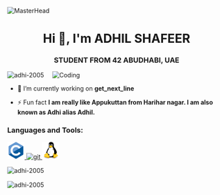 ![MasterHead](https://wallpapers.com/images/hd/i-am-a-programmer-programming-wmwo8lphfm5m70xs.jpg)
<h1 align="center">Hi 👋, I'm ADHIL SHAFEER</h1>
<h3 align="center">STUDENT FROM 42 ABUDHABI, UAE</h3>
<img align="right" alt="Coding" width="400" src="https://media.tenor.com/Cdi-BJmxDQYAAAAM/yes-jagadish.gif">

<p align="left"> <img src="https://komarev.com/ghpvc/?username=adhi-2005&label=Profile%20views&color=0e75b6&style=flat" alt="adhi-2005" /> </p>

- 🔭 I’m currently working on **get_next_line**

- ⚡ Fun fact **I am really like Appukuttan from Harihar nagar. I am also known as Adhi alias Adhil.**

<h3 align="left">Languages and Tools:</h3>
<p align="left"> <a href="https://www.cprogramming.com/" target="_blank" rel="noreferrer"> <img src="https://raw.githubusercontent.com/devicons/devicon/master/icons/c/c-original.svg" alt="c" width="40" height="40"/> </a> <a href="https://git-scm.com/" target="_blank" rel="noreferrer"> <img src="https://www.vectorlogo.zone/logos/git-scm/git-scm-icon.svg" alt="git" width="40" height="40"/> </a> <a href="https://www.linux.org/" target="_blank" rel="noreferrer"> <img src="https://raw.githubusercontent.com/devicons/devicon/master/icons/linux/linux-original.svg" alt="linux" width="40" height="40"/> </a> </p>

<p><img align="center" src="https://github-readme-stats.vercel.app/api/top-langs?username=adhi-2005&show_icons=true&locale=en&layout=compact" alt="adhi-2005" /></p>

<p><img align="center" src="https://github-readme-streak-stats.herokuapp.com/?user=adhi-2005&" alt="adhi-2005" /></p>
